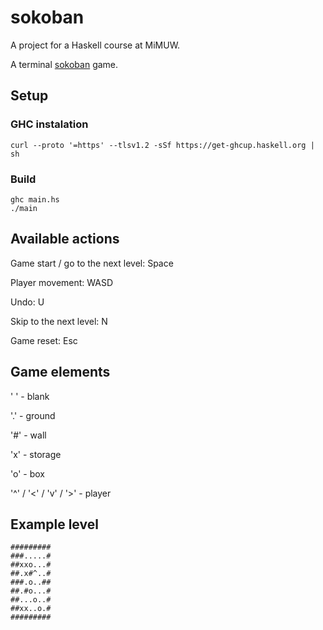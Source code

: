 # sokoban

A project for a Haskell course at MiMUW.

A terminal [sokoban](https://en.wikipedia.org/wiki/Sokoban) game.

## Setup

### GHC instalation

    curl --proto '=https' --tlsv1.2 -sSf https://get-ghcup.haskell.org | sh

### Build

    ghc main.hs
    ./main

## Available actions

Game start / go to the next level: Space

Player movement: WASD

Undo: U

Skip to the next level: N

Game reset: Esc

## Game elements

' ' - blank

'.' - ground

'#' - wall

'x' - storage

'o' - box

'^' / '<' /  'v' / '>' - player

## Example level

    #########
    ###.....#
    ##xxo...#
    ##.x#^..#
    ###.o..##
    ##.#o...#
    ##...o..#
    ##xx..o.#
    #########
